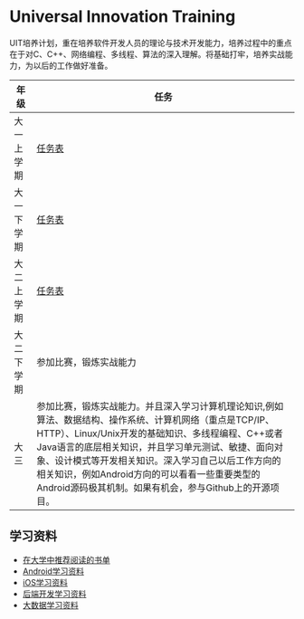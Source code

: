 # Universal Innovation Training
UIT培养计划，重在培养软件开发人员的理论与技术开发能力，培养过程中的重点在于对C、C++、网络编程、多线程、算法的深入理解。将基础打牢，培养实战能力，为以后的工作做好准备。

|   年级  |  任务  |
|--------|--------|
| 大一上学期 | [任务表](grade-1-1.md) |
| 大一下学期 | [任务表](grade-1-2.md) |
| 大二上学期 | [任务表](grade-2-1.md) |
| 大二下学期 | 参加比赛，锻炼实战能力 |
| 大三 | 参加比赛，锻炼实战能力。并且深入学习计算机理论知识,例如算法、数据结构、操作系统、计算机网络（重点是TCP/IP、HTTP）、Linux/Unix开发的基础知识、多线程编程、C++或者Java语言的底层相关知识，并且学习单元测试、敏捷、面向对象、设计模式等开发相关知识。深入学习自己以后工作方向的相关知识，例如Android方向的可以看看一些重要类型的Android源码极其机制。如果有机会，参与Github上的开源项目。 |

## 学习资料

* [在大学中推荐阅读的书单](the_books_you_must_know.md)
* [Android学习资料](android.md)
* [iOS学习资料](ios.md)
* [后端开发学习资料](server.md)
* [大数据学习资料](big-data.md)
